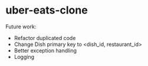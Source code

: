 # uber-eats-clone

Future work:
- Refactor duplicated code
- Change Dish primary key to <dish_id, restaurant_id>
- Better exception handling
- Logging